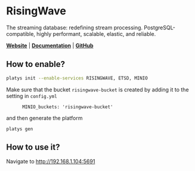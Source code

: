 # RisingWave

The streaming database: redefining stream processing. PostgreSQL-compatible, highly performant, scalable, elastic, and reliable.

**[Website](https://risingwave.com/)** | **[Documentation](https://docs.risingwave.com/docs/current/intro/)** | **[GitHub](https://github.com/risingwavelabs/risingwave)**

## How to enable?

```bash
platys init --enable-services RISINGWAVE, ETSD, MINIO
```

Make sure that the bucket `risingwave-bucket` is created by adding it to the setting in `config.yml`

```
      MINIO_buckets: 'risingwave-bucket'
```      

and then generate the platform

```
platys gen
```

## How to use it?

Navigate to <http://192.168.1.104:5691>

